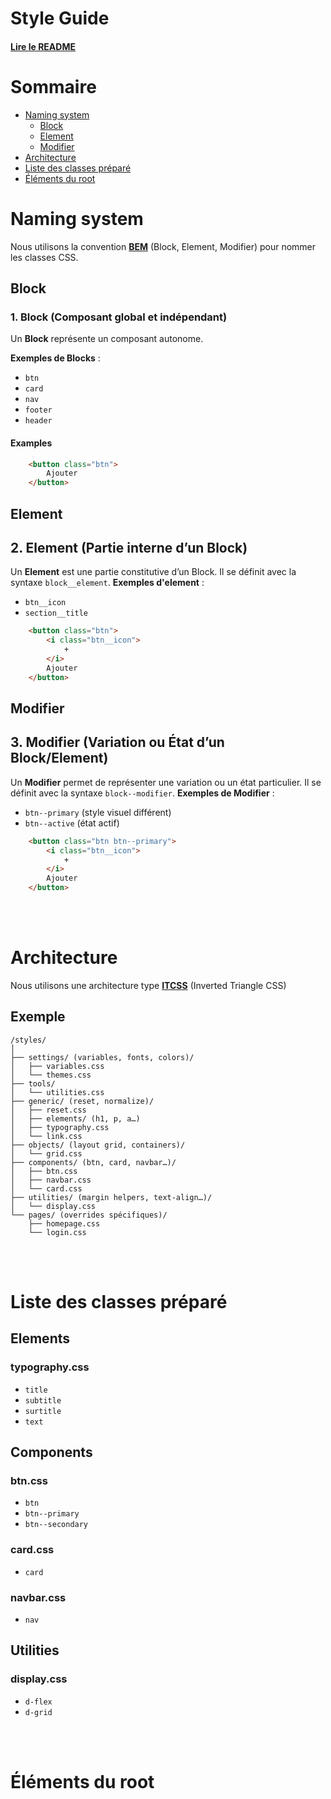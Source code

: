 # Style Guide
#### [Lire le README](../../README.md)
# Sommaire

- [Naming system](#naming-system)
  - [Block](#block)
  - [Element](#element)
  - [Modifier](#modifier)
- [Architecture](#architecture)
- [Liste des classes préparé](#liste-des-classes-préparé)
- [Éléments du root](#éléments-du-root)




# Naming system
Nous utilisons la convention **[BEM](https://getbem.com/)** (Block, Element, Modifier) pour nommer les classes CSS.  

## Block
### 1. Block (Composant global et indépendant)  
Un **Block** représente un composant autonome.  

**Exemples de Blocks** :  
- `btn`  
- `card`  
- `nav`  
- `footer`  
- `header`  
#### Examples
```html
    <button class="btn">
        Ajouter
    </button>
```
## Element
## 2. Element (Partie interne d’un Block)
Un **Element** est une partie constitutive d’un Block.
Il se définit avec la syntaxe `block__element`.
**Exemples d'element** : 
- `btn__icon`
- `section__title`


```html
    <button class="btn">
        <i class="btn__icon">
            +
        </i>
        Ajouter
    </button>
```

## Modifier
## 3. Modifier (Variation ou État d’un Block/Element)
Un **Modifier** permet de représenter une variation ou un état particulier.
Il se définit avec la syntaxe `block--modifier`.
**Exemples de Modifier** : 
- `btn--primary` (style visuel différent)
- `btn--active` (état actif)
```html
    <button class="btn btn--primary">
        <i class="btn__icon">
            +
        </i>
        Ajouter
    </button>
```
<br />
<br />

# Architecture
Nous utilisons une architecture type **[ITCSS](https://www.freecodecamp.org/news/managing-large-s-css-projects-using-the-inverted-triangle-architecture-3c03e4b1e6df/)** (Inverted Triangle CSS)
## **Exemple**
```
/styles/
│
├── settings/ (variables, fonts, colors)/
│   ├── variables.css
│   └── themes.css
├── tools/ 
│   └── utilities.css
├── generic/ (reset, normalize)/
│   ├── reset.css
│   ├── elements/ (h1, p, a…)
│   ├── typography.css
│   └── link.css
├── objects/ (layout grid, containers)/
│   └── grid.css
├── components/ (btn, card, navbar…)/
│   ├── btn.css
│   ├── navbar.css
│   └── card.css
├── utilities/ (margin helpers, text-align…)/
│   └── display.css
└── pages/ (overrides spécifiques)/
    ├── homepage.css
    └── login.css
```


<br />
<br />

# Liste des classes préparé
## Elements
### typography.css
- `title`
- `subtitle`
- `surtitle`
- `text`

## Components
### btn.css
- `btn`
- `btn--primary`
- `btn--secondary`
### card.css
- `card`
### navbar.css
- `nav`


## Utilities
### display.css
- `d-flex`
- `d-grid`


<br />
<br />

# Éléments du root

